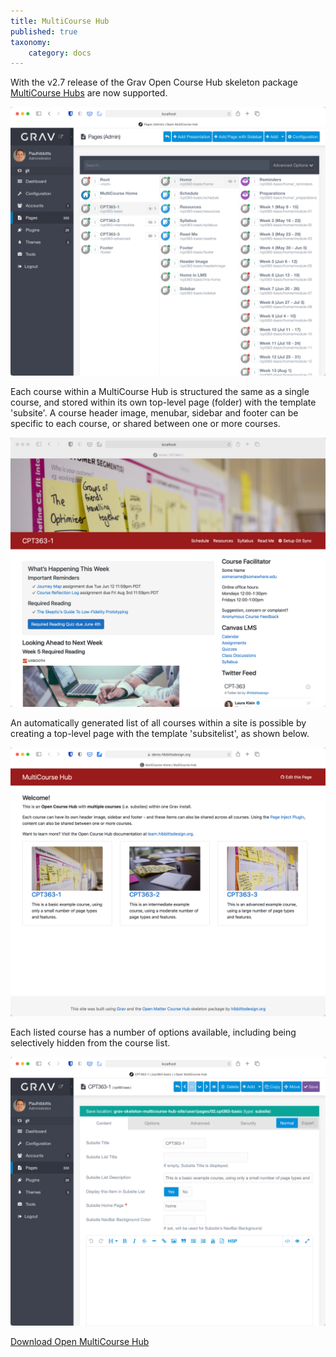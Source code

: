 ```yaml
---
title: MultiCourse Hub
published: true
taxonomy:
    category: docs
---
```


With the v2.7 release of the Grav Open Course Hub skeleton package [MultiCourse Hubs](https://demo.hibbittsdesign.org/grav-skeleton-open-matter-multi-course-hub-site/) are now supported.

![Multiple courses within a single Grav install](admin-panel-multiple-courses.png)  

Each course within a MultiCourse Hub is structured the same as a single course, and stored within its own top-level page (folder) with the template 'subsite'. A course header image, menubar, sidebar and footer can be specific to each course, or shared between one or more courses.

![Single course site view](cpt-363-home-page.png)  

An automatically generated list of all courses within a site is possible by creating a top-level page with the template 'subsitelist', as shown below.

![Automatically created course list](course-list-page.png)

Each listed course has a number of options available, including being selectively hidden from the course list.

![Course (i.e. subsite) options](admin-subsite-options.png)  

[Download Open MultiCourse Hub](http://hibbittsdesign.org/blog/downloads/grav-skeleton-multicourse-hub.zip?classes=button)
